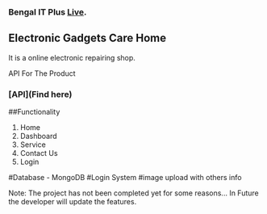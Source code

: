 ### Bengal IT Plus [Live](https://github.com/facebook/create-react-app).

## Electronic Gadgets Care Home
It is a online electronic repairing shop.

API For The Product
### [API](Find here)

##Functionality
1. Home
2. Dashboard
3. Service
4. Contact Us
5. Login

#Database - MongoDB #Login System #image upload with others info

Note: The project has not been completed yet for some reasons... In Future the developer will update the features.